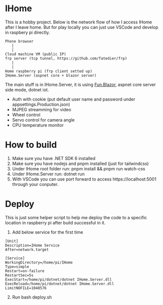 # IHome

This is a hobby project. Below is the network flow of how I access IHome after I leave home. But for play locally you can just use VSCode and develop in raspbery pi directly.

```text
Phone browser
   |
   |
Cloud machine VM (public IP)
frp server (tcp tunnel, https://github.com/fatedier/frp)
   |
   |
Home raspberry pi (frp client setted up)
IHome.Server (aspnet core + blazor server)
```

The main stuff is in IHome.Server, it is using [Fun.Blazor](https://github.com/slaveOftime/Fun.Blazor), aspnet core server side mode, dotnet iot.

- Auth with cookie (put default user name and password under appsettings.Production.json)
- MJPEG streamming for video
- Wheel control
- Servo control for camera angle
- CPU temperature monitor


# How to build

1. Make sure you have .NET SDK 6 installed
2. Make sure you have nodejs and pnpm installed (just for tailwindcss)
3. Under IHome root folder run: pnpm install && pnpm run watch-css
4. Under IHome.Server run: dotnet run
5. With VSCode you can use port forward to access https://localhost:5001 through your conputer. 

# Deploy

This is just some helper script to help me deploy the code to a specific location in raspberry pi after build successful in it.

1. Add below service for the first time

```text
[Unit]
Description=IHome Service
After=network.target

[Service]
WorkingDirectory=/home/pi/IHome
Type=simple
Restart=on-failure
RestartSec=5s
ExecStart=/home/pi/dotnet/dotnet IHome.Server.dll
ExecReload=/home/pi/dotnet/dotnet IHome.Server.dll
LimitNOFILE=1048576
```

2. Run bash deploy.sh
